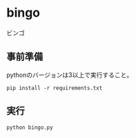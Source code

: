 # bingo
ビンゴ

## 事前準備
pythonのバージョンは3以上で実行すること。
```
pip install -r requirements.txt
```

## 実行
```
python bingo.py
```
